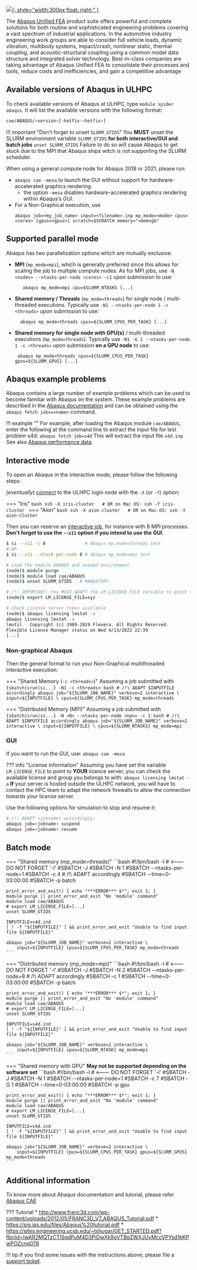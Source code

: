 [![](https://images.g2crowd.com/uploads/product/image/large_detail/large_detail_d05e3566f966e83e3ef9753e3aed4086/abaqus.png){: style="width:300px;float: right;" }](https://www.3ds.com/products-services/simulia/products/abaqus/abaquscae/)

The [Abaqus Unified FEA](https://www.3ds.com/products-services/simulia/products/abaqus/abaquscae/)
product suite offers powerful and complete solutions
for both routine and sophisticated engineering problems covering a vast
spectrum of industrial applications. In the automotive industry engineering
work groups are able to consider full vehicle loads, dynamic vibration,
multibody systems, impact/crash, nonlinear static, thermal coupling, and
acoustic-structural coupling using a common model data structure and integrated
solver technology. Best-in-class companies are taking advantage of
Abaqus Unified FEA to consolidate their processes and tools,
reduce costs and inefficiencies, and gain a competitive advantage

## Available versions of Abaqus in ULHPC

To check available versions of Abaqus at ULHPC, type `module spider abaqus`.
It will list the available versions with the following format:
```bash
cae/ABAQUS/<version>[-hotfix-<hotfix>]
```

!!! important "Don't forget to unset `SLURM_GTIDS`"
    You **MUST** unset the SLURM environment variable `SLURM_GTIDS` **for both interactive/GUI and batch jobs**
    ```
    unset SLURM_GTIDS
    ```
    Failure to do so will cause Abaqus to get stuck due to the MPI that Abaqus ships witch is not supporting the SLURM scheduler.

When using a general compute node for Abaqus 2018 or 2021, please run:

* `abaqus cae -mesa` to launch the GUI without support for hardware-accelerated graphics rendering.
    - the option `-mesa` disables hardware-accelerated graphics rendering within Abaqus’s GUI.
* For a Non-Graphical execution, use
  ```
  abaqus job=<my_job_name> input=<filename>.inp mp_mode=<mode> cpus=<cores> [gpus=<gpus>] scratch=$SCRATCH memory="<mem>gb"
  ```


## Supported parallel mode

Abaqus has two parallelization options which are mutually exclusive:

* __MPI__ (`mp_mode=mpi`), which is generally preferred since this allows for scaling the job to multiple compute nodes. As for MPI jobs, use `-N <nodes> --ntasks-per-node <cores> -c1` upon submission to use:

         abaqus mp_mode=mpi cpu=$SLURM_NTASKS [...]

* __Shared memory / Threads__ (`mp_mode=threads`) for single node / multi-threaded executions. Typically use `-N1 --ntasks-per-node 1 -c <threads>` upon submission to use:

        abaqus mp_mode=threads cpus=${SLURM_CPUS_PER_TASK} [...]

*  __Shared memory for single node with GPU(s)__ / multi-threaded executions (`mp_mode=threads`).  Typically use `-N1 -G 1 --ntasks-per-node 1 -c <threads>` upon submission **on a GPU node** to use:

        abaqus mp_mode=threads cpus=${SLURM_CPUS_PER_TASK} gpus=${SLURM_GPUS} [...]


## Abaqus example problems

Abaqus contains a large number of example problems which can be used to become familiar with Abaqus on the system. These example problems are described in the [Abaqus documentation](https://abaqus-docs.mit.edu/2017/English/SIMACAEEXCRefMap/simaexc-c-fetchproc.htm) and can be obtained using the `abaqus fetch jobs=<name>` command.

!!! example ""
    For example, after loading the Abaqus module `cae/ABAQUS`, enter the following at the command line to extract the input file for test problem s4d:
    ```
    abaqus fetch job=s4d
    ```
    This will extract the input file `s4d.inp`
    See also [Abaqus performance data](https://www.3ds.com/support/hardware-and-software/simulia-system-information/abaqus-69/performance-data/).


## Interactive mode
To open an Abaqus in the interactive mode, please follow the following steps:

(_eventually_) [connect](../../connect/access.md) to the ULHPC login node with the `-X` (or `-Y`) option:

=== "Iris"
    ```bash
    ssh -X iris-cluster   # OR on Mac OS: ssh -Y iris-cluster
    ```
=== "Aion"
    ```bash
    ssh -X aion-cluster   # OR on Mac OS: ssh -Y aion-cluster
    ```

Then you can reserve an [interactive job](../../jobs/interactive.md), for instance with 8 MPI processes. **Don't forget to use the `--x11` option if you intend to use the GUI**.

```bash
$ si --x11 -c 8               # Abaqus mp_mode=threads test
# OR
$ si --x11 --ntask-per-node 8 # abaqus mp_mode=mpi test

# Load the module ABAQUS and needed environment
(node)$ module purge
(node)$ module load cae/ABAQUS
(node)$ unset SLURM_GTIDS   # MANDATORY

# /!\ IMPORTANT: You MUST ADAPT the LM_LICENSE_FILE variable to point to YOUR licence server!!!
(node)$ export LM_LICENSE_FILE=xyz

# Check License server token available
(node)$ abaqus licensing lmstat -a
abaqus licensing lmstat -a
lmutil - Copyright (c) 1989-2019 Flexera. All Rights Reserved.
Flexible License Manager status on Wed 4/13/2022 22:39
[...]
```

### Non-graphical Abaqus

Then the general format to run your Non-Graphical multithreaded interactive execution:

=== "Shared Memory (`-c <threads>`)"
    Assuming a job submitted with `{sbatch|srun|si...} -N1 -c <threads>`:
    ```bash
    # /!\ ADAPT $INPUTFILE accordingly
    abaqus job="${SLURM_JOB_NAME}" verbose=2 interactive \
        input=${INPUTFILE} \
        cpus=${SLURM_CPUS_PER_TASK} mp_mode=threads
    ```

=== "Distributed Memory (MPI)"
    Assuming a job submitted with `{sbatch|srun|si...} -N <N> --ntasks-per-node <npn> -c 1`:
    ```bash
    # /!\ ADAPT $INPUTFILE accordingly
    abaqus job="${SLURM_JOB_NAME}" verbose=2 interactive \
        input=${INPUTFILE} \
        cpus=${SLURM_NTASKS} mp_mode=mpi
    ```

### GUI

If you want to run the GUI, use: `abaqus cae -mesa`

??? info "License information"
    Assuming you have set the variable `LM_LICENSE_FILE` to point to **YOUR** licence server, you can
    check the available license and group you belongs to with:
    ```
    abaqus licensing lmstat -a
    ```
    **If**  your server is hosted outside the ULHPC network, you will have to contact the HPC team to adapt the network firewalls to allow the connection towards your license server.

Use the following options for simulation to stop and resume it:
```bash
# /!\ ADAPT <jobname> accordingly:
abaqus job=<jobname> suspend
abaqus job=<jobname> resume
```

## Batch mode

=== "Shared memory (mp_mode=threads)"
    ```bash
    #!/bin/bash -l                # <--- DO NOT FORGET '-l'
    #SBATCH -J <jobname>
    #SBATCH -N 1
    #SBATCH --ntasks-per-node=1
    #SBATCH -c 4                  # /!\ ADAPT accordingly
    #SBATCH --time=0-03:00:00
    #SBATCH -p batch

    print_error_and_exit() { echo "***ERROR*** $*"; exit 1; }
    module purge || print_error_and_exit "No 'module' command"
    module load cae/ABAQUS
    # export LM_LICENSE_FILE=[...]
    unset SLURM_GTIDS

    INPUTFILE=s4d.ind
    [ ! -f "${INPUTFILE}" ] && print_error_and_exit "Unable to find input file ${INPUTFILE}"

    abaqus job="${SLURM_JOB_NAME}" verbose=2 interactive \
        input=${INPUTFILE} cpus=${SLURM_CPUS_PER_TASK} mp_mode=threads
    ```

=== "Distributed memory (mp_mode=mpi)"
    ```bash
    #!/bin/bash -l                # <--- DO NOT FORGET '-l'
    #SBATCH -J <jobname>
    #SBATCH -N 2
    #SBATCH --ntasks-per-node=8  # /!\ ADAPT accordingly
    #SBATCH -c 1
    #SBATCH --time=0-03:00:00
    #SBATCH -p batch

    print_error_and_exit() { echo "***ERROR*** $*"; exit 1; }
    module purge || print_error_and_exit "No 'module' command"
    module load cae/ABAQUS
    # export LM_LICENSE_FILE=[...]
    unset SLURM_GTIDS

    INPUTFILE=s4d.ind
    [ ! -f "${INPUTFILE}" ] && print_error_and_exit "Unable to find input file ${INPUTFILE}"

    abaqus job="${SLURM_JOB_NAME}" verbose=2 interactive \
        input=${INPUTFILE} cpus=${SLURM_NTASK} mp_mode=mpi
    ```

=== "Shared memory with GPU"
    **May not be supported depending on the software set**
    ```bash
    #!/bin/bash -l                # <--- DO NOT FORGET '-l'
    #SBATCH -J <jobname>
    #SBATCH -N 1
    #SBATCH --ntasks-per-node=1
    #SBATCH -c 7
    #SBATCH -G 1
    #SBATCH --time=0-03:00:00
    #SBATCH -p gpu

    print_error_and_exit() { echo "***ERROR*** $*"; exit 1; }
    module purge || print_error_and_exit "No 'module' command"
    module load cae/ABAQUS
    # export LM_LICENSE_FILE=[...]
    unset SLURM_GTIDS

    INPUTFILE=s4d.ind
    [ ! -f "${INPUTFILE}" ] && print_error_and_exit "Unable to find input file ${INPUTFILE}"

    abaqus job="${SLURM_JOB_NAME}" verbose=2 interactive \
        input=${INPUTFILE} cpus=${SLURM_CPUS_PER_TASK} gpus=${SLURM_GPUS} mp_mode=threads
    ```



## Additional information
To know more about Abaqus documentation and tutorial,
please refer [Abaqus CAE](http://130.149.89.49:2080/v6.11/pdf_books/CAE.pdf)

??? Tutorial
     * http://www.franc3d.com/wp-content/uploads/2012/05/FRANC3D_V7_ABAQUS_Tutorial.pdf
     * https://sig.ias.edu/files/Abaqus%20tutorial.pdf
     * https://sites.engineering.ucsb.edu/~tshugar/GET_STARTED.pdf?fbclid=IwAR2MQTzCTISqdPuM4D3PiDwXk9oVTBqZWXJUvMccVPYsd1kKPwPOZcnq078


!!! tip
    If you find some issues with the instructions above,
    please file a [support ticket](https://hpc.uni.lu/support).
